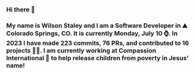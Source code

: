 ### Hi there 👋

### My name is Wilson Staley and I am a Software Developer in ⛰ Colorado Springs, CO.  It is currently Monday, July 10 ⌚. In 2023 I have made 223 commits, 76 PRs, and contributed to 16 projects 👨‍💻. I am currently working at Compassion International 🏢 to help release children from poverty in Jesus' name!